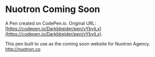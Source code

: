 # Nuotron Coming Soon

A Pen created on CodePen.io. Original URL: [https://codepen.io/Darkbbeider/pen/vYbyjLx](https://codepen.io/Darkbbeider/pen/vYbyjLx).

This pen built to use as the coming soon website for Nuotron Agency.
http://nuotron.co